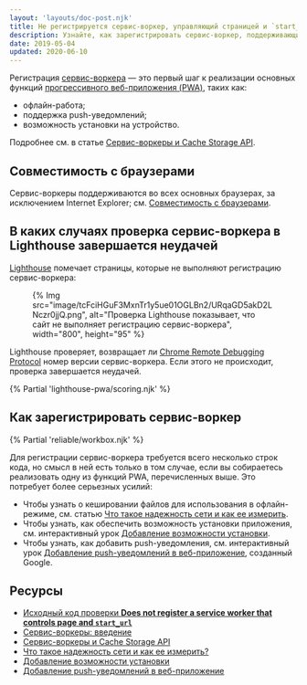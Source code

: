 ```yaml
---
layout: 'layouts/doc-post.njk'
title: Не регистрируется сервис-воркер, управляющий страницей и `start_url`
description: Узнайте, как зарегистрировать сервис-воркер, поддерживающий возможности прогрессивных веб-приложений, такие как офлайн-работа, push-уведомления и возможность установки.
date: 2019-05-04
updated: 2020-06-10
---
```


Регистрация [сервис-воркера](https://web.dev/service-workers-cache-storage/) — это первый шаг к реализации основных функций [прогрессивного веб-приложения (PWA)](https://web.dev/progressive-web-apps/), таких как:

- офлайн-работа;
- поддержка push-уведомлений;
- возможность установки на устройство.

Подробнее см. в статье [Сервис-воркеры и Cache Storage API](https://web.dev/service-workers-cache-storage/).

## Совместимость с браузерами

Сервис-воркеры поддерживаются во всех основных браузерах, за исключением Internet Explorer; см. [Совместимость с браузерами](https://developer.mozilla.org/docs/Web/API/ServiceWorker#Browser_compatibility).

## В каких случаях проверка сервис-воркера в Lighthouse завершается неудачей

[Lighthouse](https://developers.google.com/web/tools/lighthouse/) помечает страницы, которые не выполняют регистрацию сервис-воркера:

<figure> {% Img src="image/tcFciHGuF3MxnTr1y5ue01OGLBn2/URqaGD5akD2LNczr0jjQ.png", alt="Проверка Lighthouse показывает, что сайт не выполняет регистрацию сервис-воркера", width="800", height="95" %}</figure>

Lighthouse проверяет, возвращает ли [Chrome Remote Debugging Protocol](https://github.com/ChromeDevTools/devtools-protocol) номер версии сервис-воркера. Если этого не происходит, проверка завершается неудачей.

{% Partial 'lighthouse-pwa/scoring.njk' %}

## Как зарегистрировать сервис-воркер

{% Partial 'reliable/workbox.njk' %}

Для регистрации сервис-воркера требуется всего несколько строк кода, но смысл в ней есть только в том случае, если вы собираетесь реализовать одну из функций PWA, перечисленных выше. Это потребует более серьезных усилий:

- Чтобы узнать о кешировании файлов для использования в офлайн-режиме, см. статью [Что такое надежность сети и как ее измерить](https://web.dev/network-connections-unreliable/).
- Чтобы узнать, как обеспечить возможность установки приложения, см. интерактивный урок [Добавление возможности установки](https://web.dev/codelab-make-installable/).
- Чтобы узнать, как добавить push-уведомления, см. интерактивный урок [Добавление push-уведомлений в веб-приложение](https://codelabs.developers.google.com/codelabs/push-notifications), созданный Google.

## Ресурсы

- [Исходный код проверки **Does not register a service worker that controls page and `start_url`**](https://github.com/GoogleChrome/lighthouse/blob/master/lighthouse-core/audits/service-worker.js)
- [Сервис-воркеры: введение](https://developers.google.com/web/fundamentals/primers/service-workers)
- [Сервис-воркеры и Cache Storage API](https://web.dev/service-workers-cache-storage/)
- [Что такое надежность сети и как ее измерить?](https://web.dev/network-connections-unreliable/)
- [Добавление возможности установки](https://web.dev/codelab-make-installable/)
- [Добавление push-уведомлений в веб-приложение](https://codelabs.developers.google.com/codelabs/push-notifications)
